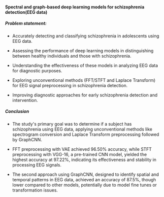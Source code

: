 #### Spectral and graph-based deep learning models for schizophrenia detection(EEG data)
##### Problem statement:
* Accurately detecting and classifying schizophrenia in adolescents using EEG data.

* Assessing the performance of deep learning models in distinguishing between healthy individuals and those with schizophrenia.

* Understanding the effectiveness of these models in analyzing EEG data for diagnostic purposes.

* Exploring unconventional methods (FFT/STFT and Laplace Transform) for EEG signal preprocessing in schizophrenia detection.

* Improving diagnostic approaches for early schizophrenia detection and intervention.

##### Conclusion
* The study's primary goal was to determine if a subject has schizophrenia using EEG data, applying unconventional methods like spectrogram conversion and Laplace Transform preprocessing followed by GraphCNN.

* FFT preprocessing with VAE achieved 96.50% accuracy, while STFT preprocessing with VGG-16, a pre-trained CNN model, yielded the highest accuracy at 97.22%, indicating its effectiveness and stability in processing EEG signals.

* The second approach using GraphCNN, designed to identify spatial and temporal patterns in EEG data, achieved an accuracy of 87.5%, though lower compared to other models, potentially due to model fine tunes or transformation issues.
